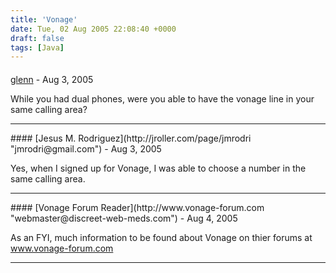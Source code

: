 ```yaml
---
title: 'Vonage'
date: Tue, 02 Aug 2005 22:08:40 +0000
draft: false
tags: [Java]
---
```



#### 
[glenn](http://haikudojo.com "gfranxman@gmail.com") - <time datetime="2005-08-03 01:49:31">Aug 3, 2005</time>

While you had dual phones, were you able to have the vonage line in your same calling area?
<hr />
#### 
[Jesus M. Rodriguez](http://jroller.com/page/jmrodri "jmrodri@gmail.com") - <time datetime="2005-08-03 09:42:03">Aug 3, 2005</time>

Yes, when I signed up for Vonage, I was able to choose a number in the same calling area.
<hr />
#### 
[Vonage Forum Reader](http://www.vonage-forum.com "webmaster@discreet-web-meds.com") - <time datetime="2005-08-18 16:04:34">Aug 4, 2005</time>

As an FYI, much information to be found about Vonage on thier forums at www.vonage-forum.com
<hr />
